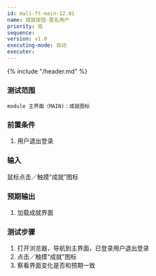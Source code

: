 ```yaml
---
id: mali-ft-main-12.01
name: 成就按钮-匿名用户
priority: 低
sequence: 
version: v1.0
executing-mode: 自动
executer: 
---
```


{% include "/header.md" %}

### 测试范围
    module 主界面（MAIN)：成就图标
### 前置条件
1. 用户退出登录

### 输入
鼠标点击／触摸“成就”图标

### 预期输出
1. 加载成就界面

### 测试步骤
1. 打开浏览器，导航到主界面，已登录用户退出登录
2. 点击／触摸“成就”图标
3. 察看界面变化是否和预期一致
